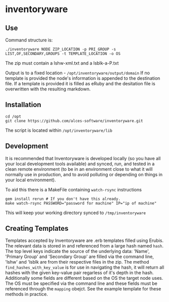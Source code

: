 # inventoryware

## Use

Command structure is:
```
./inventoryware NODE ZIP_LOCATION -p PRI_GROUP -s LIST,OF,SECONDARY,GROUPS -t TEMPLATE_LOCATION -o OS
```

The zip must contain a lshw-xml.txt and a lsblk-a-P.txt

Output is to a fixed location - `/opt/inventoryware/output/domain`
If no template is provided the node's information is appended to the destination file.
If a template is provided it is filled as eRuby and the desitation file is overwritten with the
resulting markdown.

## Installation

```
cd /opt
git clone https://github.com/alces-software/inventoryware.git
```

The script is located within `/opt/inventoryware/lib`

## Development

It is recommended that Inventoryware is developed locally (so you have all your local
development tools available) and synced, run, and tested in a clean remote environment (to
be in an environment close to what it will normally use in production, and to avoid polluting
or depending on things in your local environment).

To aid this there is a MakeFile containing `watch-rsync` instructions
```
gem install rerun # If you don't have this already.
make watch-rsync PASSWORD="password for machine" IP="ip of machine"
```
This will keep your working directory synced to `/tmp/inventoryware`

## Creating Templates

Templates accepted by Inventoryware are .erb templates filled using Erubis. The relevant data
is stored in and referenced from a large hash named `hash`. The top level keys indicate the
source of the underlying data: 'Name', 'Primary Group' and 'Secondary Group' are filled via the
command line, 'lshw' and 'lsblk are from their respective files in the zip.
The method `find_hashes_with_key_value` is for use in navigating the hash, it will return all
hashes with the given key-value pair regarless of it's depth in the hash.
Additionally some fields are different based on the OS the target node uses. The OS must be
specified via the command line and these fields must be referenced through the `mapping` obejct.
See the example template for these methods in practice.
